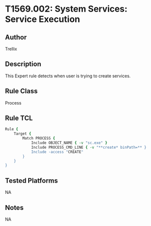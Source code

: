 # T1569.002: System Services: Service Execution

## Author
Trellix

## Description
This Expert rule detects when user is trying to create services.

## Rule Class 
Process

## Rule TCL
```tcl
Rule {
    Target {
        Match PROCESS {
            Include OBJECT_NAME { -v "sc.exe" }
            Include PROCESS_CMD_LINE { -v "**create* binPath=** }
            Include -access "CREATE"
        }
    }
}
```

## Tested Platforms
NA

## Notes
NA
